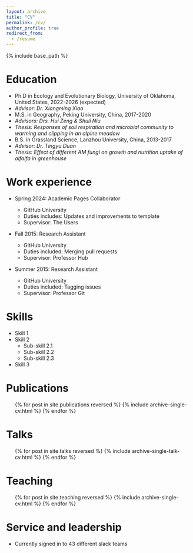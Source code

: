 ```yaml
---
layout: archive
title: "CV"
permalink: /cv/
author_profile: true
redirect_from:
  - /resume
---
```


{% include base_path %}

Education
======
* Ph.D in Ecology and Evolutionary Biology, University of Oklahoma, United States, 2022-2026 (expected)
* *Advisor: Dr. Xiangming Xiao*
* M.S. in Geography, Peking University, China, 2017-2020
* *Advisors: Drs. Hui Zeng & Shuli Niu*
* *Thesis: Responses of soil respiration and microbial community to warming and clipping in an alpine meadow*
* B.S. in Grassland Science, Lanzhou University, China, 2013-2017
* *Advisor: Dr. Tingyu Duan*
* *Thesis: Effect of different AM fungi on growth and nutrition uptake of alfalfa in greenhouse*

Work experience
======
* Spring 2024: Academic Pages Collaborator
  * GitHub University
  * Duties includes: Updates and improvements to template
  * Supervisor: The Users

* Fall 2015: Research Assistant
  * GitHub University
  * Duties included: Merging pull requests
  * Supervisor: Professor Hub

* Summer 2015: Research Assistant
  * GitHub University
  * Duties included: Tagging issues
  * Supervisor: Professor Git
  
Skills
======
* Skill 1
* Skill 2
  * Sub-skill 2.1
  * Sub-skill 2.2
  * Sub-skill 2.3
* Skill 3

Publications
======
  <ul>{% for post in site.publications reversed %}
    {% include archive-single-cv.html %}
  {% endfor %}</ul>
  
Talks
======
  <ul>{% for post in site.talks reversed %}
    {% include archive-single-talk-cv.html  %}
  {% endfor %}</ul>
  
Teaching
======
  <ul>{% for post in site.teaching reversed %}
    {% include archive-single-cv.html %}
  {% endfor %}</ul>
  
Service and leadership
======
* Currently signed in to 43 different slack teams
